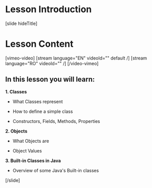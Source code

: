 # Lesson Introduction

[slide hideTitle]

# Lesson Content

[vimeo-video]
[stream language="EN" videoId="" default /]
[stream language="RO" videoId="" /]
[/video-vimeo]

## In this lesson you will learn:

**1. Classes**

- What Classes represent

- How to define a simple class

- Constructors, Fields, Methods, Properties

**2. Objects**

- What Objects are

- Object Values

**3. Built-in Classes in Java**

- Overview of some Java's Built-in classes

[/slide]
